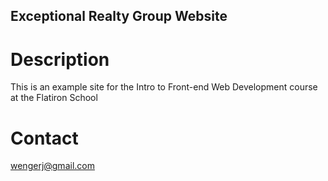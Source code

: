 Exceptional Realty Group Website
----

# Description

This is an example site for the Intro to Front-end Web Development course at the Flatiron School

# Contact

wengerj@gmail.com
